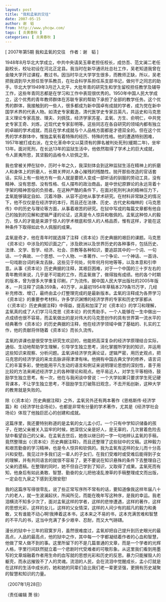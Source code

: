 ```yaml
---
layout: post
title: "我和孟氧的交往"
date: 2007-05-15
author: 谢　韬
from: http://www.yhcqw.com/
tags: [ 炎黄春秋 ]
categories: [ 炎黄春秋 ]
---
```



[ 2007年第5期 我和孟氧的交往　作者：谢　韬 ]


1948年8月华北大学成立，中共中央请吴玉章老担任校长，成仿吾、范文澜二老任副校长，校址初设在河北正定县。我当时在新华通讯社总社工作，吴老知道我曾在金陵大学开过课程，教过书。因当时华北大学学生很多，而教师正缺，所以，吴老把我调到华大担任哲学系教员，在社会科学系担任系支部书记，做何干之同志的助手。华北大学1949年3月迁入北平，大批年青的研究生和学生留校担任教学及辅导工作，这些年青同志都是在学习和工作中表现很优秀的。1950年中国人民大学成立，这个优秀的青年教师群体在苏联专家的帮助下承担了全部的教学任务。这个优秀的群体，我接触到的一些人，很多都成为新中国卓有成就的学者，成为党在新中国学术界的代表人物。如清史专家戴逸，清代医学史专家吕英凡，共运史和马克思主义理论专家高放、理夫、刘佩弦，经济学家苏星、孟氧、方生、俞明仁，中共党史专家王奇、刘炼，近现代史专家彭明等。这些同志在各自研究的领域内都有独立的卓越的学术成就，而且在学术成就与个人品格方面都是才德双全的。但在这个优秀的学术群体中，惟独孟氧有着特殊的经历、特殊的性格。他的遭遇特别困难，1957年被打成右派，在文化革命中又以莫须有的罪名被判处死刑(缓期二年)，坐牢13年。面对死刑，在长达13年的监狱生活中，他依然取得了学术上的巨大成就，令人匪夷所思，其坚毅的品格令人钦佩之至。


我也曾被关押在狱中，历时十年之久，我深刻体会到这种监狱生活在精神上的折磨人和身体上的折磨人，长期关押对人身心摧残的残酷性。抛开那些改造的官话套话，实际上有一些地方有一些人就是要把人变成一部听话的驯服的劳动工具，没有精神、没有思想、没有性格、任人摆布的政治商品，是中世纪原罪论的永远背着十字架的精神苦役的负担者。在这种严酷的条件下，在面对死刑判决的精神压力下，孟氧能够镇定自如、沉着冷静、从容不迫地从事学术研究。在材料非常缺乏的情况下，他不仅仅是在经济学的本行，而且还在法律、历史、古代史和梅林的《马克思传》中的历史与理论等方面，从事着艰苦的研究。在狱中写成的每篇文章都有他自己的独到的见解和逻辑严谨的论证，这真是令人惊异和敬佩的。孟氧这种惊人的毅力，惊人的才能是来源于惊人的学术根底和惊人的人格品质，惟有这样，才能在这种条件下取得如此令人佩服的成果。


孟氧是奇才，他在青年时就选择了注释《资本论》历史典据的艰巨的课题。马克思《资本论》中涉及的知识面之广，涉及欧洲以及世界历史的各种事件，包括历史、法律、文学、哲学、经济、社会、宗教等各种知识，要追踪其中的一个词、一句话、一个典故、一个思想、一个人物、一本著作、一个争论、一个神话、一首诗、一句戏剧台词的来龙去脉，这些见于何处，何年何月何地等等，以及本意和引申意。从事《资本论》历史典据的注释，其艰巨困难，对于一个中国的三十岁左右的青年教师来说，几乎是不可能的工作，而孟氧做了，做得独有成绩。他的各个时期的版本，曾为很多大学重复印刷，广为流传。据中国人民大学出版社的2005年版本，一共注释了词条359条，40万字，从最初1954年草稿本279条15万字，几经补充修改、增订，最终由孟小灯整理完成的是最新版本。孟氧的注释成为各界学习《资本论》的重要参考材料，许多学识渊博的经济学界的专家和历史学家都从《〈资本论〉历史典据注释》中得益，提高和加深了对《资本论》的学习和理解，孟氧真的成了人们学习马克思《资本论》的优秀助手。一个人能够在一生中做出一点成绩也很不容易，而孟氧做出的是对伟大的马克思创作的具有世界第一流水平的经典著作《资本论》的历史典据的注释，他在经济学领域中做了基础的、扎实的工作，他的贡献将伴随着《资本论》而长久流传。


孟氧的讲课也是很受学生研究生欢迎的，他能把高深复杂的经济学原理结合实际，通俗、生动地帮助学生理解，引导学生独立思考，消化掌握所学到的知识，并运用这些知识来观察、分析问题。孟氧讲经济学充满论证，逻辑严密，用历史观点，把马克思的经济学说的来龙去脉讲得津津有味。他拥有中国古典文学的修养，语言词汇的丰富多彩，使他能用平凡生动的语言和例证来说明理论思想的深刻性，善于用比较的方法来阐述经济学上的各种理论和观点。他平易近人，对学生平等相待，鼓励学生独立思考。有一次，他在与我闲谈中曾说：一个大学如果只要求学生死记硬背课本，不让学生独立思考，不鼓励学生打破陈旧观念，不去开拓创新，这种大学的教育就是失败的。


除《〈资本论〉历史典据注释》之外，孟氧另外还有两本著作《恩格斯传·经济学篇》和《经济学社会场论》，也都是非常有分量的学术著作，尤其是《经济学社会场论》体现了他独巨匠心的创建和成就。


这篇序里，我还要特别称道的是孟氧的女儿孟小灯。一个只有中学知识储备的孩子，在她父亲被关入监牢的时候，她深信父亲是好人，是无辜的，几次冒着危险去狱中看望自己的父亲。在孟氧去世后，她夜以继日的一字一句地辨认孟氧的手稿，竟然整理出《〈资本论〉历史典据注释》，而且还整理了这些狱中的文稿。这种毅力和艰苦勤奋的学习精神，也是令人惊异和钦佩的。我为孟氧有这样的女儿而十分高兴和安慰。我见过许多我们这一辈人的子女们，在我们受难时或受难后能得到子女的理解，并有共同语言的就很不容易了，更不要说在知识悬殊的条件下去整理自己父亲的遗稿。在整理的同时，她不但自己学到了知识，又取得了成果。孟氧死而有知，他身后有如此勇敢、智慧、勤奋的女儿把他凌乱潦草的手稿整理成文而出版，一定会在九泉之下感到无限安慰!


我的这篇序写得很零乱，说了些正常写序所不常有的话，要知道像我这样年届八十六的老人，就一生波澜起伏，所闻所见，而能在晚年写这种序，是我的幸运。我老泪横流不知多少次了，面对孟氧这样的学者，这样的悲惨遭遇，这样的著作，这样的思想光彩，这样的女儿，这样的父女情深，这样的人间少有的超凡的毅力和勇敢，又有谁能不动心啊!我捧着这本书，这本来之不易的书，这本充满苦难和智慧的不平凡的书，这当中充满了多少艰辛、忍耐，而又大气磅礴。


漫长的狱中十三年的寂寞岁月，虽然很难度过，孟氧却把自己提升到历史眼光的最高点，人品的最高点，他的狱中之作，其中每一个字都凝结着作者的心血和智慧，他做了常人做不到的事。这里所留下的不是几篇普通的文章，而是一个学者的光辉人格，字里行间跃然挺立着一个悲剧时代受难者的可敬形象。从这里我们看到用墨写的文章熔融着作者用生命的血写就的思想光彩和历史的反思。暴力只能摧毁人的躯壳，而永远摧毁不了人的灵魂。流泪的人民，会在流泪中觉醒成长，孟小灯就是在这样的生活中成长的，她和她的同辈们会比我们老一辈更坚强，更拥有历史凝聚的智慧和知识的力量。

（2007年1月28日）

（责任编辑 萧 徐）


